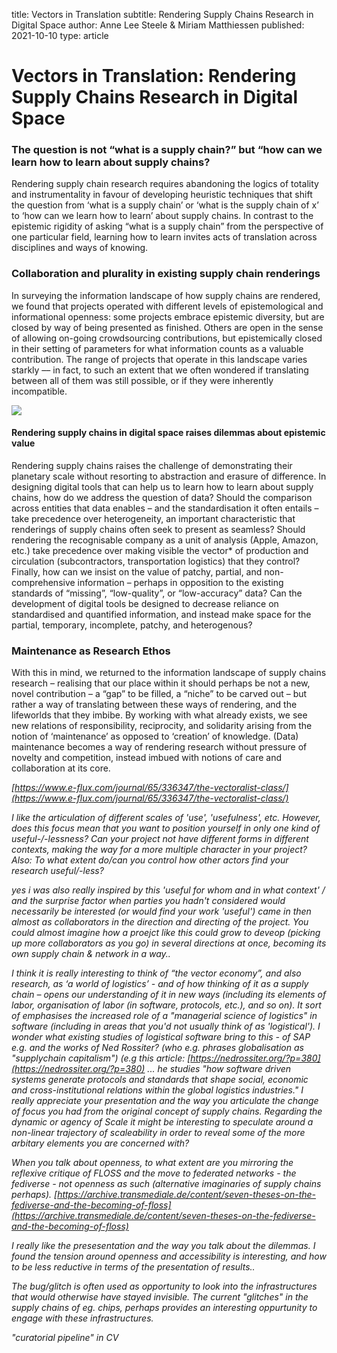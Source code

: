title: Vectors in Translation
subtitle: Rendering Supply Chains Research in Digital Space
author: Anne Lee Steele & Miriam Matthiessen
published: 2021-10-10
type: article






# Vectors in Translation: Rendering Supply Chains Research in Digital Space

### The question is not “what is a supply chain?” but “how can we learn how to learn about supply chains?

Rendering supply chain research requires abandoning the logics of totality and instrumentality in favour of developing heuristic techniques that shift the question from ‘what is a supply chain’ or ‘what is the supply chain of x’ to ‘how can we learn how to learn’ about supply chains. In contrast to the epistemic rigidity of asking “what is a supply chain” from the perspective of one particular field, learning how to learn invites acts of translation across disciplines and ways of knowing.

### Collaboration and plurality in existing supply chain renderings

In surveying the information landscape of how supply chains are rendered, we found that projects operated with different levels of epistemological and informational openness: some projects embrace epistemic diversity, but are closed by way of being presented as finished. Others are open in the sense of allowing on-going crowdsourcing contributions, but epistemically closed in their setting of parameters for what information counts as a valuable contribution. The range of projects that operate in this landscape varies starkly –– in fact, to such an extent that we often wondered if translating between all of them was still possible, or if they were inherently incompatible.

![](/static/img/graph-MA.png)

#### Rendering supply chains in digital space raises dilemmas about epistemic value

Rendering supply chains raises the challenge of demonstrating their planetary scale without resorting to abstraction and erasure of difference. In designing digital tools that can help us to learn how to learn about supply chains, how do we address the question of data? Should the comparison across entities that data enables – and the standardisation it often entails – take precedence over heterogeneity, an important characteristic that renderings of supply chains often seek to present as seamless? Should rendering the recognisable company as a unit of analysis (Apple, Amazon, etc.) take precedence over making visible the vector* of production and circulation (subcontractors, transportation logistics) that they control? Finally, how can we insist on the value of patchy, partial, and non-comprehensive information – perhaps in opposition to the existing standards of “missing”, “low-quality”, or “low-accuracy” data? Can the development of digital tools be designed to decrease reliance on standardised and quantified information, and instead make space for the partial, temporary, incomplete, patchy, and heterogenous?

### Maintenance as Research Ethos

With this in mind, we returned to the information landscape of supply chains research – realising that our place within it should perhaps be not a new, novel contribution – a “gap” to be filled, a “niche” to be carved out – but rather a way of translating between these ways of rendering, and the lifeworlds that they imbibe. By working with what already exists, we see new relations of responsibility, reciprocity, and solidarity arising from the notion of ‘maintenance’ as opposed to ‘creation’ of knowledge. (Data) maintenance becomes a way of rendering research without pressure of novelty and competition, instead imbued with notions of care and collaboration at its core.

*[https://www.e-flux.com/journal/65/336347/the-vectoralist-class/](https://www.e-flux.com/journal/65/336347/the-vectoralist-class/)*

*I like the articulation of different scales of 'use', 'usefulness', etc. However, does this focus mean that you want to position yourself in only _one_ kind of useful-/-lessness? Can your project not have different forms in different contexts, making the way for a more multiple character in your project? Also: To what extent do/can you control how other actors find your research useful/-less?*

*yes i was also really inspired by this 'useful for whom and in what context' / and the surprise factor when parties you hadn't considered would necessarily be interested (or would find your work 'useful') came in then almost as collaborators in the direction and directing of the project. You could almost imagine how a proejct like this could grow to deveop (picking up more collaborators as you go) in several directions at once, becoming its own supply chain & network in a way..*

*I think it is really interesting to think of “the vector economy”, and also research, as ‘a world of logistics’ - and of how thinking of it as a supply chain – opens our understanding of it in new ways (including its elements of labor, organisation of labor (in software, protocols, etc.), and so on). It sort of emphasises the increased role of a "managerial science of logistics" in software (including in areas that you'd not usually think of as 'logistical').*
*I wonder what existing studies of logistical software bring to this - of SAP e.g. and the works of Ned Rossiter? (who e.g. phrases globalisation as "supplychain capitalism")*
*(e.g this article: [https://nedrossiter.org/?p=380](https://nedrossiter.org/?p=380) ... he studies "how software driven systems generate protocols and standards that shape social, economic and cross-institutional relations within the global logistics industries."*
*I really appreciate your presentation and the way you articulate the change of focus you had from the original concept of supply chains. Regarding the dynamic or agency of Scale it might be interesting to speculate around a non-linear trajectory of scaleability in order to reveal some of the more arbitary elements you are concerned with?*

*When you talk about openness, to what extent are you mirroring the reflexive critique of FLOSS and the move to federated networks - the fediverse - not openness as such (alternative imaginaries of supply chains perhaps). [https://archive.transmediale.de/content/seven-theses-on-the-fediverse-and-the-becoming-of-floss](https://archive.transmediale.de/content/seven-theses-on-the-fediverse-and-the-becoming-of-floss)*

*I really like the presesentation and the way you talk about the dilemmas. I found the tension around openness and accessibility is interesting, and how to be less reductive in terms of the presentation of results..*

*The bug/glitch is often used as opportunity to look into the infrastructures that would otherwise have stayed invisible. The current "glitches" in the supply chains of eg. chips, perhaps provides an interesting oppurtunity to engage with these infrastructures.*

*"curatorial pipeline" in CV*
